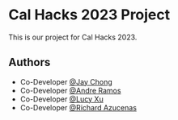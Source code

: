 
# Cal Hacks 2023 Project

This is our project for Cal Hacks 2023.


## Authors

- Co-Developer [@Jay Chong](https://github.com/Kizum1)
- Co-Developer [@Andre Ramos](https://github.com/raramos9)
- Co-Developer [@Lucy Xu](https://github.com/xxmlucy)
- Co-Developer [@Richard Azucenas](https://github.com/iRimpo)
